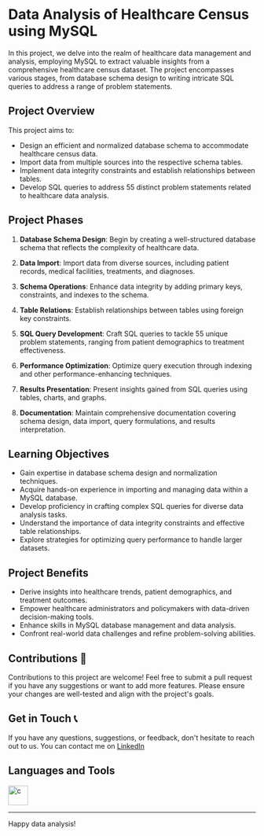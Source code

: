 # Data Analysis of Healthcare Census using MySQL

In this project, we delve into the realm of healthcare data management and analysis, employing MySQL to extract valuable insights from a comprehensive healthcare census dataset. The project encompasses various stages, from database schema design to writing intricate SQL queries to address a range of problem statements.

## Project Overview

This project aims to:

- Design an efficient and normalized database schema to accommodate healthcare census data.
- Import data from multiple sources into the respective schema tables.
- Implement data integrity constraints and establish relationships between tables.
- Develop SQL queries to address 55 distinct problem statements related to healthcare data analysis.

## Project Phases

1. **Database Schema Design**: Begin by creating a well-structured database schema that reflects the complexity of healthcare data.

2. **Data Import**: Import data from diverse sources, including patient records, medical facilities, treatments, and diagnoses.

3. **Schema Operations**: Enhance data integrity by adding primary keys, constraints, and indexes to the schema.

4. **Table Relations**: Establish relationships between tables using foreign key constraints.

5. **SQL Query Development**: Craft SQL queries to tackle 55 unique problem statements, ranging from patient demographics to treatment effectiveness.

6. **Performance Optimization**: Optimize query execution through indexing and other performance-enhancing techniques.

7. **Results Presentation**: Present insights gained from SQL queries using tables, charts, and graphs.

8. **Documentation**: Maintain comprehensive documentation covering schema design, data import, query formulations, and results interpretation.

## Learning Objectives

- Gain expertise in database schema design and normalization techniques.
- Acquire hands-on experience in importing and managing data within a MySQL database.
- Develop proficiency in crafting complex SQL queries for diverse data analysis tasks.
- Understand the importance of data integrity constraints and effective table relationships.
- Explore strategies for optimizing query performance to handle larger datasets.

## Project Benefits

- Derive insights into healthcare trends, patient demographics, and treatment outcomes.
- Empower healthcare administrators and policymakers with data-driven decision-making tools.
- Enhance skills in MySQL database management and data analysis.
- Confront real-world data challenges and refine problem-solving abilities.

## Contributions 🤝

Contributions to this project are welcome! Feel free to submit a pull request if you have any suggestions or want to add more features. Please ensure your changes are well-tested and align with the project's goals.

## Get in Touch 📞

If you have any questions, suggestions, or feedback, don't hesitate to reach out to us. You can contact me on [LinkedIn](www.linkedin.com/in/jayjathar1409) 

## Languages and Tools

<p align="left"> <a href="https://www.mysql.com/" target="_blank" rel="noreferrer"> <img src="https://cdn.jsdelivr.net/gh/devicons/devicon/icons/mysql/mysql-original-wordmark.svg" alt="c" width="40" height="40"/> </a> 
</p>

---

Happy data analysis!
